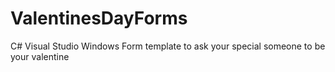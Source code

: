 # ValentinesDayForms
C# Visual Studio Windows Form template to ask your special someone to be your valentine
